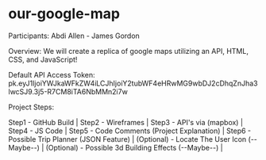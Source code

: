 # our-google-map

Participants: Abdi Allen - James Gordon

Overview: We will create a replica of google maps utilizing an API, HTML, CSS, and JavaScript!

Default API Access Token: pk.eyJ1IjoiYWJkaWFkZW4iLCJhIjoiY2tubWF4eHRwMG9wbDJ2cDhqZnJha3lwcSJ9.3j5-R7CM8iTA6NbMMn2i7w

Project Steps:

Step1 - GitHub Build |
Step2 - Wireframes |
Step3 - API's via (mapbox) |
Step4 - JS Code |
Step5 - Code Comments (Project Explanation) |
Step6 - Possible Trip Planner (JSON Feature) |
(Optional) - Locate The User Icon (--Maybe--) | 
(Optional) - Possible 3d Building Effects (--Maybe--) |

